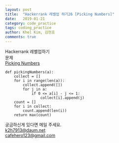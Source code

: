 ```yaml
---
layout: post
title:  "Hackerrank 레벨업 하기26 [Picking Numbers]"
date:   2019-01-21
category: code_practice
tags: coding_practice
author: Khel Kim, 김현호
comments: true
---
```


Hackerrank 레벨업하기  
문제     
[Picking Numbers](https://www.hackerrank.com/challenges/picking-numbers/problem)

~~~
def pickingNumbers(a):
    collect = []
    for i in range(len(a)):
        collect.append([])
        for j in a:
            if 0 <= a[i] - j <= 1:
                collect[i].append(j)
    count = []
    for i in collect:
        count.append(len(i))
    return max(count)
~~~

궁금하신게 있다면 메일 주세요.  
k2h7913@daum.net  
cafehero123@gmail.com
